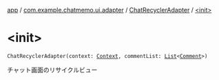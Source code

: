 [app](../../index.md) / [com.example.chatmemo.ui.adapter](../index.md) / [ChatRecyclerAdapter](index.md) / [&lt;init&gt;](./-init-.md)

# &lt;init&gt;

`ChatRecyclerAdapter(context: `[`Context`](https://developer.android.com/reference/android/content/Context.html)`, commentList: `[`List`](https://kotlinlang.org/api/latest/jvm/stdlib/kotlin.collections/-list/index.html)`<`[`Comment`](../../com.example.chatmemo.domain.model.value/-comment/index.md)`>)`

チャット画面のリサイクルビュー

